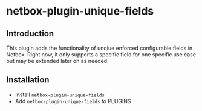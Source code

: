 # netbox-plugin-unique-fields

## Introduction

This plugin adds the functionality of unqiue enforced configurable fields in Netbox. 
Right now, it only supports a specific field for one specific use case but may be extended later on as needed.

## Installation

+ Install `netbox-plugin-unique-fields`
+ Add `netbox-plugin-unique-fields` to PLUGINS


